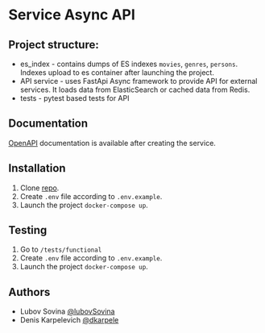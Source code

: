 # Service Async API

## Project structure:

* es_index - contains dumps of ES indexes `movies`, `genres`, `persons`. Indexes upload to es container after launching the project.   
* API service - uses FastApi Async framework to provide API for external services. It loads data from ElasticSearch or cached data from Redis. 
* tests - pytest based tests for API


## Documentation

[OpenAPI](http://localhost/api/openapi) documentation is available after creating the service.


## Installation

1. Clone [repo](https://github.com/dkarpele/Async_API_sprint_2).
2. Create ```.env``` file according to ```.env.example```.
3. Launch the project ```docker-compose up```.

## Testing

1. Go to `/tests/functional`
2. Create ```.env``` file according to ```.env.example```.
3. Launch the project ```docker-compose up```.


## Authors
* Lubov Sovina [@lubovSovina](https://github.com/lubovSovina)
* Denis Karpelevich [@dkarpele](https://github.com/dkarpele)
